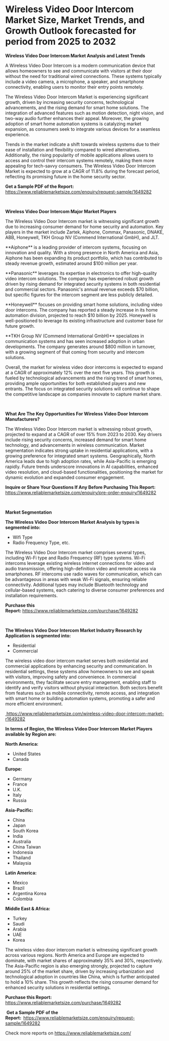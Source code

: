 <p><h1>Wireless Video Door Intercom Market Size, Market Trends, and Growth Outlook forecasted for period from 2025 to 2032</h1></p><p><strong>Wireless Video Door Intercom Market Analysis and Latest Trends</strong></p>
<p><p>A Wireless Video Door Intercom is a modern communication device that allows homeowners to see and communicate with visitors at their door without the need for traditional wired connections. These systems typically include a video camera, a microphone, a speaker, and smartphone connectivity, enabling users to monitor their entry points remotely. </p><p>The Wireless Video Door Intercom Market is experiencing significant growth, driven by increasing security concerns, technological advancements, and the rising demand for smart home solutions. The integration of advanced features such as motion detection, night vision, and two-way audio further enhances their appeal. Moreover, the growing adoption of smart home automation systems is catalyzing market expansion, as consumers seek to integrate various devices for a seamless experience.</p><p>Trends in the market indicate a shift towards wireless systems due to their ease of installation and flexibility compared to wired alternatives. Additionally, the rising popularity of mobile applications allows users to access and control their intercom systems remotely, making them more appealing for tech-savvy consumers. The Wireless Video Door Intercom Market is expected to grow at a CAGR of 11.8% during the forecast period, reflecting its promising future in the home security sector.</p></p>
<p><strong>Get a Sample PDF of the Report:&nbsp;</strong> <a href="https://www.reliablemarketsize.com/enquiry/request-sample/1649282?utm_campaign=3114&utm_medium=2&utm_source=Github&utm_content=ia&utm_term=09042025&utm_id=wireless-video-door-intercom">https://www.reliablemarketsize.com/enquiry/request-sample/1649282</a></p>
<p>&nbsp;</p>
<p><strong>Wireless Video Door Intercom Major Market Players</strong></p>
<p><p>The Wireless Video Door Intercom market is witnessing significant growth due to increasing consumer demand for home security and automation. Key players in the market include Zartek, Aiphone, Commax, Panasonic, DNAKE, ABB, Honeywell, TKH Group NV (Commend International GmbH), and JLT.</p><p>**Aiphone** is a leading provider of intercom systems, focusing on innovation and quality. With a strong presence in North America and Asia, Aiphone has been expanding its product portfolio, which has contributed to steady revenue growth, estimated around $100 million per year.</p><p>**Panasonic** leverages its expertise in electronics to offer high-quality video intercom solutions. The company has experienced robust growth driven by rising demand for integrated security systems in both residential and commercial sectors. Panasonic's annual revenue exceeds $70 billion, but specific figures for the intercom segment are less publicly detailed.</p><p>**Honeywell** focuses on providing smart home solutions, including video door intercoms. The company has reported a steady increase in its home automation division, projected to reach $10 billion by 2025. Honeywell is well-positioned to leverage its existing infrastructure and customer base for future growth.</p><p>**TKH Group NV (Commend International GmbH)** specializes in communication systems and has seen increased adoption in urban developments. The company generates around $800 million in turnover, with a growing segment of that coming from security and intercom solutions.</p><p>Overall, the market for wireless video door intercoms is expected to expand at a CAGR of approximately 12% over the next five years. This growth is fueled by technological advancements and the rising trend of smart homes, providing ample opportunities for both established players and new entrants. The focus on integrated security solutions will continue to shape the competitive landscape as companies innovate to capture market share.</p></p>
<p>&nbsp;</p>
<p><strong>What Are The Key Opportunities For Wireless Video Door Intercom Manufacturers?</strong></p>
<p><p>The Wireless Video Door Intercom market is witnessing robust growth, projected to expand at a CAGR of over 15% from 2023 to 2030. Key drivers include rising security concerns, increased demand for smart home technology, and advancements in wireless communication. Market segmentation indicates strong uptake in residential applications, with a growing preference for integrated smart systems. Geographically, North America leads due to high adoption rates, while Asia-Pacific is emerging rapidly. Future trends underscore innovations in AI capabilities, enhanced video resolution, and cloud-based functionalities, positioning the market for dynamic evolution and expanded consumer engagement.</p></p>
<p><strong>Inquire or Share Your Questions If Any Before Purchasing This Report:</strong> <a href="https://www.reliablemarketsize.com/enquiry/pre-order-enquiry/1649282?utm_campaign=3114&utm_medium=2&utm_source=Github&utm_content=ia&utm_term=09042025&utm_id=wireless-video-door-intercom">https://www.reliablemarketsize.com/enquiry/pre-order-enquiry/1649282</a></p>
<p>&nbsp;</p>
<p><strong>Market Segmentation</strong></p>
<p><strong>The Wireless Video Door Intercom Market Analysis by types is segmented into:</strong></p>
<p><ul><li>Wifi Type</li><li>Radio Frequency Type, etc.</li></ul></p>
<p><p>The Wireless Video Door Intercom market comprises several types, including Wi-Fi type and Radio Frequency (RF) type systems. Wi-Fi intercoms leverage existing wireless internet connections for video and audio transmission, offering high-definition video and remote access via smartphones. RF intercoms use radio waves for communication, which can be advantageous in areas with weak Wi-Fi signals, ensuring reliable connectivity. Additional types may include Bluetooth technology and cellular-based systems, each catering to diverse consumer preferences and installation requirements.</p></p>
<p><strong>Purchase this Report:&nbsp;</strong><a href="https://www.reliablemarketsize.com/purchase/1649282?utm_campaign=3114&utm_medium=2&utm_source=Github&utm_content=ia&utm_term=09042025&utm_id=wireless-video-door-intercom">https://www.reliablemarketsize.com/purchase/1649282</a></p>
<p>&nbsp;</p>
<p><strong>The Wireless Video Door Intercom Market Industry Research by Application is segmented into:</strong></p>
<p><ul><li>Residential</li><li>Commercial</li></ul></p>
<p><p>The wireless video door intercom market serves both residential and commercial applications by enhancing security and communication. In residential settings, these systems allow homeowners to see and speak with visitors, improving safety and convenience. In commercial environments, they facilitate secure entry management, enabling staff to identify and verify visitors without physical interaction. Both sectors benefit from features such as mobile connectivity, remote access, and integration with smart home or building automation systems, promoting a safer and more efficient environment.</p></p>
<p><a href="https://www.reliablemarketsize.com/wireless-video-door-intercom-market-r1649282?utm_campaign=3114&utm_medium=2&utm_source=Github&utm_content=ia&utm_term=09042025&utm_id=wireless-video-door-intercom">&nbsp;https://www.reliablemarketsize.com/wireless-video-door-intercom-market-r1649282</a></p>
<p><strong>In terms of Region, the Wireless Video Door Intercom Market Players available by Region are:</strong></p>
<p>
    <p> <strong> North America: </strong>
        <ul>
            <li>United States</li>
            <li>Canada</li>
        </ul>
        </p> 
    <p> <strong> Europe: </strong>
        <ul>
            <li>Germany</li>
            <li>France</li>
            <li>U.K.</li>
            <li>Italy</li>
            <li>Russia</li>
        </ul>
        </p> 
    <p> <strong> Asia-Pacific: </strong>
        <ul>
            <li>China</li>
            <li>Japan</li>
            <li>South Korea</li>
            <li>India</li>
            <li>Australia</li>
            <li>China Taiwan</li>
            <li>Indonesia</li>
            <li>Thailand</li>
            <li>Malaysia</li>
        </ul>
        </p> 
    <p> <strong> Latin America: </strong>
        <ul>
            <li>Mexico</li>
            <li>Brazil</li>
            <li>Argentina Korea</li>
            <li>Colombia</li>
        </ul>
        </p> 
    <p> <strong> Middle East & Africa: </strong>
        <ul>
            <li>Turkey</li>
            <li>Saudi</li>
            <li>Arabia</li>
            <li>UAE</li>
            <li>Korea</li>
        </ul>
    </p>
    </p>
<p><p>The wireless video door intercom market is witnessing significant growth across various regions. North America and Europe are expected to dominate, with market shares of approximately 35% and 30%, respectively. The Asia-Pacific region is also emerging strongly, projected to capture around 25% of the market share, driven by increasing urbanization and technological adoption in countries like China, which is further anticipated to hold a 10% share. This growth reflects the rising consumer demand for enhanced security solutions in residential settings.</p></p>
<p><strong>Purchase this Report: </strong><a href="https://www.reliablemarketsize.com/purchase/1649282?utm_campaign=3114&utm_medium=2&utm_source=Github&utm_content=ia&utm_term=09042025&utm_id=wireless-video-door-intercom">https://www.reliablemarketsize.com/purchase/1649282</a></p>
<p>&nbsp;<strong>Get a Sample PDF of the Report:&nbsp;&nbsp;</strong><a href="https://www.reliablemarketsize.com/enquiry/request-sample/1649282?utm_campaign=3114&utm_medium=2&utm_source=Github&utm_content=ia&utm_term=09042025&utm_id=wireless-video-door-intercom">https://www.reliablemarketsize.com/enquiry/request-sample/1649282</a></p>
<p><strong></strong></p>
<p>Check more reports on <a href="https://www.reliablemarketsize.com/?utm_campaign=3114&utm_medium=2&utm_source=Github&utm_content=ia&utm_term=09042025&utm_id=wireless-video-door-intercom">https://www.reliablemarketsize.com/</a></p>